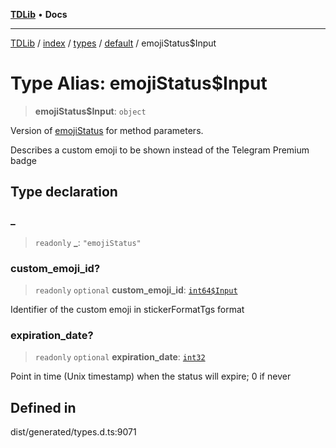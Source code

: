 [**TDLib**](../../../../../../README.md) • **Docs**

***

[TDLib](../../../../../../modules.md) / [index](../../../../../README.md) / [types](../../../README.md) / [default](../README.md) / emojiStatus$Input

# Type Alias: emojiStatus$Input

> **emojiStatus$Input**: `object`

Version of [emojiStatus](emojiStatus-1.md) for method parameters.

Describes a custom emoji to be shown instead of the Telegram Premium badge

## Type declaration

### \_

> `readonly` **\_**: `"emojiStatus"`

### custom\_emoji\_id?

> `readonly` `optional` **custom\_emoji\_id**: [`int64$Input`](int64$Input-1.md)

Identifier of the custom emoji in stickerFormatTgs format

### expiration\_date?

> `readonly` `optional` **expiration\_date**: [`int32`](int32-1.md)

Point in time (Unix timestamp) when the status will expire; 0 if never

## Defined in

dist/generated/types.d.ts:9071
